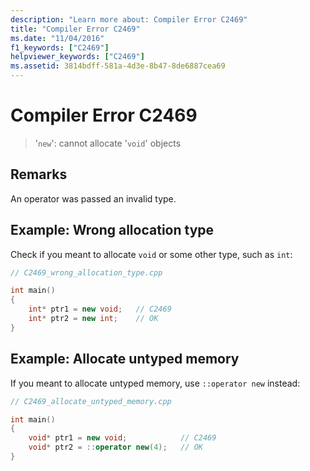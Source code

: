 ```yaml
---
description: "Learn more about: Compiler Error C2469"
title: "Compiler Error C2469"
ms.date: "11/04/2016"
f1_keywords: ["C2469"]
helpviewer_keywords: ["C2469"]
ms.assetid: 3814bdff-581a-4d3e-8b47-8de6887cea69
---
```

# Compiler Error C2469

> '`new`': cannot allocate '`void`' objects

## Remarks

An operator was passed an invalid type.

## Example: Wrong allocation type

Check if you meant to allocate `void` or some other type, such as `int`:

```cpp
// C2469_wrong_allocation_type.cpp

int main()
{
    int* ptr1 = new void;   // C2469
    int* ptr2 = new int;    // OK
}
```

## Example: Allocate untyped memory

If you meant to allocate untyped memory, use `::operator new` instead:

```cpp
// C2469_allocate_untyped_memory.cpp

int main()
{
    void* ptr1 = new void;            // C2469
    void* ptr2 = ::operator new(4);   // OK
}
```
